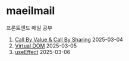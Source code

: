 # maeilmail

프론트엔드 매일 공부

1. [Call By Value & Call By Sharing](https://github.com/happy-wook-kim/maeilmail/blob/main/JS/Call%20By%20Value%20&%20Call%20By%20Sharing.md) 2025-03-04
2. [Virtual DOM](https://github.com/happy-wook-kim/maeilmail/blob/main/React/Virtual%20DOM.md) 2025-03-05
3. [useEffect](https://github.com/happy-wook-kim/maeilmail/blob/main/React/useEffect.md) 2025-03-06
